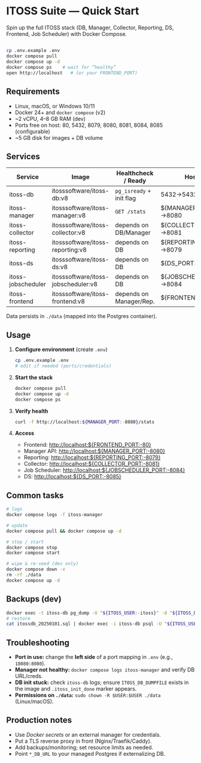 # ITOSS Suite — Quick Start

Spin up the full ITOSS stack (DB, Manager, Collector, Reporting, DS, Frontend, Job Scheduler) with Docker Compose.

##

```bash
cp .env.example .env
docker compose pull
docker compose up -d
docker compose ps    # wait for “healthy”
open http://localhost   # (or your FRONTEND_PORT)
```

## Requirements

- Linux, macOS, or Windows 10/11
- Docker 24+ and `docker compose` (v2)
- ~2 vCPU, 4–8 GB RAM (dev)
- Ports free on host: 80, 5432, 8079, 8080, 8081, 8084, 8085 (configurable)
- ~5 GB disk for images + DB volume

## Services

| Service            | Image                                | Healthcheck / Ready      | Host→Container |
|--------------------|--------------------------------------|--------------------------|----------------|
| itoss-db           | itosssoftware/itoss-db:v8            | `pg_isready` + init flag | 5432→5432      |
| itoss-manager      | itosssoftware/itoss-manager:v8       | `GET /stats`             | ${MANAGER_PORT:-8080}→8080 |
| itoss-collector    | itosssoftware/itoss-collector:v8     | depends on DB/Manager    | ${COLLECTOR_PORT:-8081}→8081 |
| itoss-reporting    | itosssoftware/itoss-reporting:v8     | depends on DB            | ${REPORTING_PORT:-8079}→8079 |
| itoss-ds           | itosssoftware/itoss-ds:v8            | depends on DB            | ${DS_PORT:-8085}→8085 |
| itoss-jobscheduler | itosssoftware/itoss-jobscheduler:v8  | depends on DB            | ${JOBSCHEDULER_PORT:-8084}→8084 |
| itoss-frontend     | itosssoftware/itoss-frontend:v8      | depends on Manager/Rep.  | ${FRONTEND_PORT:-80}→80 |

Data persists in `./data` (mapped into the Postgres container).

## Usage

1. **Configure environment** (create `.env`)
   ```bash
   cp .env.example .env
   # edit if needed (ports/credentials)
   ```

2. **Start the stack**
   ```bash
   docker compose pull
   docker compose up -d
   docker compose ps
   ```

3. **Verify health**
   ```bash
   curl -f http://localhost:${MANAGER_PORT:-8080}/stats
   ```

4. **Access**
   - Frontend: <http://localhost:${FRONTEND_PORT:-80}>
   - Manager API: <http://localhost:${MANAGER_PORT:-8080}>
   - Reporting: <http://localhost:${REPORTING_PORT:-8079}>
   - Collector: <http://localhost:${COLLECTOR_PORT:-8081}>
   - Job Scheduler: <http://localhost:${JOBSCHEDULER_PORT:-8084}>
   - DS: <http://localhost:${DS_PORT:-8085}>

## Common tasks

```bash
# logs
docker compose logs -f itoss-manager

# update
docker compose pull && docker compose up -d

# stop / start
docker compose stop
docker compose start

# wipe & re-seed (dev only)
docker compose down -v
rm -rf ./data
docker compose up -d
```

## Backups (dev)

```bash
docker exec -t itoss-db pg_dump -U "${ITOSS_USER:-itoss}" -d "${ITOSS_DB:-itossdb}" > itossdb_$(date +%Y%m%d).sql
# restore
cat itossdb_20250101.sql | docker exec -i itoss-db psql -U "${ITOSS_USER:-itoss}" -d "${ITOSS_DB:-itossdb}"
```

## Troubleshooting

- **Port in use:** change the **left side** of a port mapping in `.env` (e.g., `18080:8080`).  
- **Manager not healthy:** `docker compose logs itoss-manager` and verify DB URL/creds.  
- **DB init stuck:** check `itoss-db` logs; ensure `ITOSS_DB_DUMPFILE` exists in the image and `.itoss_init_done` marker appears.  
- **Permissions on `./data`:** `sudo chown -R $USER:$USER ./data` (Linux/macOS).

## Production notes

- Use *Docker secrets* or an external manager for credentials.
- Put a TLS reverse proxy in front (Nginx/Traefik/Caddy).
- Add backups/monitoring; set resource limits as needed.
- Point `*_DB_URL` to your managed Postgres if externalizing DB.
